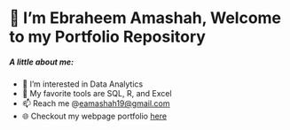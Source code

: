 # 👋 I’m Ebraheem Amashah, Welcome to my Portfolio Repository
##### A little about me:
- 👀 I’m interested in Data Analytics
- 💼 My favorite tools are SQL, R, and Excel
- 📫 Reach me @eamashah19@gmail.com
- 🌐 Checkout my webpage portfolio [here](ebraheemamashah.com)

<!---
ebraheem-amashah/ebraheem-amashah is a ✨ special ✨ repository because its `README.md` (this file) appears on your GitHub profile.
You can click the Preview link to take a look at your changes.
--->
